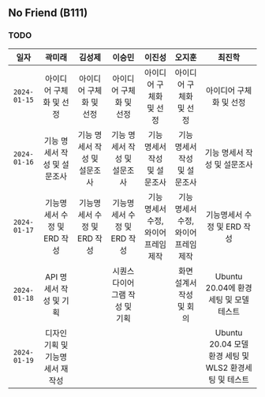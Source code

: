 ## No Friend (B111)

### TODO  
  
|일자|곽미래|김성제|이승민|이진성|오지훈|최진학|
|:----:|:----:|:----:|:----:|:----:|:----:|:----:|
|`2024-01-15`|아이디어 구체화 및 선정|아이디어 구체화 및 선정|아이디어 구체화 및 선정|아이디어 구체화 및 선정|아이디어 구체화 및 선정|아이디어 구체화 및 선정|
|`2024-01-16`|기능 명세서 작성 및 설문조사|기능 명세서 작성 및 설문조사|기능 명세서 작성 및 설문조사|기능 명세서 작성 및 설문조사|기능 명세서 작성 및 설문조사 |기능 명세서 작성 및 설문조사|
|`2024-01-17`|기능명세서 수정 및 ERD 작성|기능명세서 수정 및 ERD 작성|기능명세서 수정 및 ERD 작성|기능 명세서 수정, 와이어프레임 제작|기능 명세서 수정, 와이어프레임 제작|기능명세서 수정 및 ERD 작성|
|`2024-01-18`|API 명세서 작성 및 기획||시퀀스 다이어그램 작성 및 기획||화면 설계서 작성 및 회의|Ubuntu 20.04에 환경세팅 및 모델 테스트|
|`2024-01-19`|디자인 기획 및 기능명세서 재작성|||||Ubuntu 20.04 모델 환경 세팅 및 WLS2 환경세팅 및 테스트|

